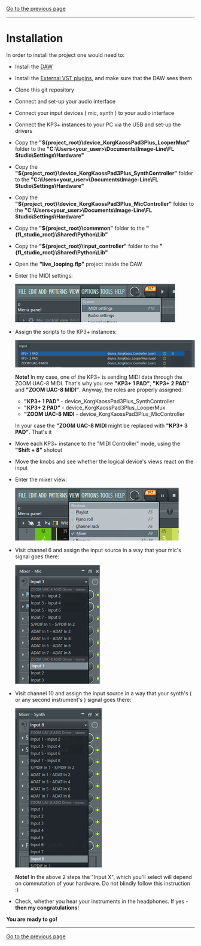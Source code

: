 [Go to the previous page](../../README.md#sub-articles)

----


# Installation

In order to install the project one would need to:

- Install the [DAW](#daw)
- Install the [External VST plugins](#vst-plugins), and make sure that the DAW sees them
- Clone this git repository
- Connect and set-up your audio interface
- Connect your input devices ( mic, synth ) to your audio interface
- Connect the KP3+ instances to your PC via the USB and set-up the drivers
- Copy the **"${project_root}\device_KorgKaossPad3Plus_LooperMux"** folder to the **"C:\Users\<your_user>\Documents\Image-Line\FL Studio\Settings\Hardware"**
- Copy the **"${project_root}\device_KorgKaossPad3Plus_SynthController"** folder to the **"C:\Users\<your_user>\Documents\Image-Line\FL Studio\Settings\Hardware"**
- Copy the **"${project_root}\device_KorgKaossPad3Plus_MicController"** folder to the **"C:\Users\<your_user>\Documents\Image-Line\FL Studio\Settings\Hardware"**
- Copy the **"${project_root}\commmon"** folder to the **"{fl_studio_root}\Shared\Python\Lib"**
- Copy the **"${project_root}\input_controller"** folder to the **"{fl_studio_root}\Shared\Python\Lib"**
- Open the **"live_looping.flp"** project inside the DAW
- Enter the MIDI settings:

  ![Midi settings context menu](./resources/midi-settings-context-menu.png)

- Assign the scripts to the KP3+ instances:

  ![Midi settings](./resources/midi-settings.png)

  **Note!** In my case, one of the KP3+ is sending MIDI data through the ZOOM UAC-8 MIDI. That's why you see **"KP3+ 1 PAD"**, **"KP3+ 2 PAD"** and **"ZOOM UAC-8 MIDI"**. Anyway, the roles are properly assigned:
  
  * **"KP3+ 1 PAD"** - device_KorgKaossPad3Plus_SynthController
  * **"KP3+ 2 PAD"** - device_KorgKaossPad3Plus_LooperMux
  * **"ZOOM UAC-8 MIDI** - device_KorgKaossPad3Plus_MicController
  
  In your case the **"ZOOM UAC-8 MIDI** might be replaced with **"KP3+ 3 PAD"**. That's it

- Move each KP3+ instance to the "MIDI Controller" mode, using the **"Shift + 8"** shotcut
- Move the knobs and see whether the logical device's views react on the input
- Enter the mixer view:

  ![Mixer view context menu](./resources/mixer-view-context-menu.png)

- Visit channel 6 and assign the input source in a way that your mic's signal goes there:

  ![Mic source setting](./resources/mic-source-setting.png)

- Visit channel 10 and assign the input source in a way that your synth's ( or any second instrument's ) signal goes there:

  ![Synth source setting](./resources/synth-source-setting.png)

  **Note!** In the above 2 steps the "Input X", which you'll select will depend on commutation of your hardware. Do not blindly follow this instruction :)

- Check, whether you hear your instruments in the headphones. If yes - **then my congratulations**!

**You are ready to go!**

----

[Go to the previous page](../../README.md#sub-articles)